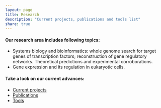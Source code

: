 ```yaml
---
layout: page
title: Research
description: "Current projects, publications and tools list"
share: true
---
```


#### Our research area includes following topics:

- Systems biology and bioinformatics: whole genome search for target genes of transcription factors; reconstruction of gene regulatory networks. Theoretical predictions and experimental corroborations.
- Gene expression and its regulation in eukaryotic cells.

#### Take a look on our current advances:

- <a href="{{ site.url }}/research/projects/">Current projects</a>
- <a href="{{ site.url }}/research/publications/">Publications</a>
- <a href="{{ site.url }}/research/tools/">Tools</a>
